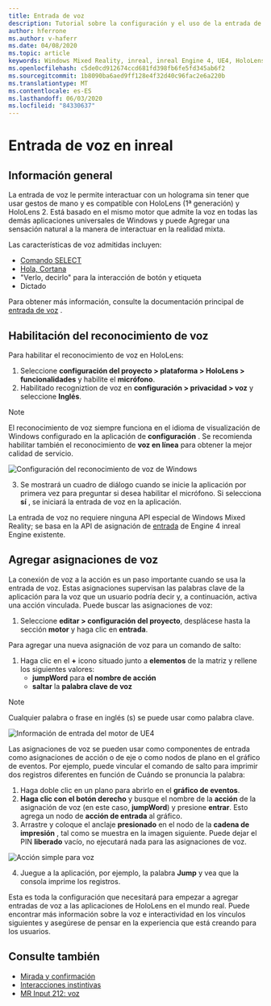 ```yaml
---
title: Entrada de voz
description: Tutorial sobre la configuración y el uso de la entrada de voz en HoloLens 2 e inreal Engine
author: hferrone
ms.author: v-haferr
ms.date: 04/08/2020
ms.topic: article
keywords: Windows Mixed Reality, inreal, inreal Engine 4, UE4, HoloLens 2, voz, entrada de voz, reconocimiento de voz, realidad mixta, desarrollo, características, documentación, guías, hologramas, desarrollo de juegos
ms.openlocfilehash: c5de0cd912674ccd681fd398fb6fe5fd345ab6f2
ms.sourcegitcommit: 1b8090ba6aed9ff128e4f32d40c96fac2e6a220b
ms.translationtype: MT
ms.contentlocale: es-ES
ms.lasthandoff: 06/03/2020
ms.locfileid: "84330637"
---
```

# <a name="voice-input-in-unreal"></a>Entrada de voz en inreal

## <a name="overview"></a>Información general
La entrada de voz le permite interactuar con un holograma sin tener que usar gestos de mano y es compatible con HoloLens (1ª generación) y HoloLens 2. Está basado en el mismo motor que admite la voz en todas las demás aplicaciones universales de Windows y puede Agregar una sensación natural a la manera de interactuar en la realidad mixta. 

Las características de voz admitidas incluyen:
- [Comando SELECT](https://docs.microsoft.com/windows/mixed-reality/voice-input#the-select-command)
- [Hola, Cortana](https://docs.microsoft.com/windows/mixed-reality/voice-input#hey-cortana)
- "Verlo, decirlo" para la interacción de botón y etiqueta
- Dictado

Para obtener más información, consulte la documentación principal de [entrada de voz](voice-input.md) .

## <a name="enabling-speech-recognition"></a>Habilitación del reconocimiento de voz

Para habilitar el reconocimiento de voz en HoloLens:
1. Seleccione **configuración del proyecto > plataforma > HoloLens > funcionalidades** y habilite el **micrófono**. 
2. Habilitado recogniztion de voz en **configuración > privacidad > voz** y seleccione **Inglés**.

> [!NOTE]
> El reconocimiento de voz siempre funciona en el idioma de visualización de Windows configurado en la aplicación de **configuración** . Se recomienda habilitar también el reconocimiento de **voz en línea** para obtener la mejor calidad de servicio.

![Configuración del reconocimiento de voz de Windows](images/unreal/speech-recognition-settings.png)

3. Se mostrará un cuadro de diálogo cuando se inicie la aplicación por primera vez para preguntar si desea habilitar el micrófono. Si selecciona **sí** , se iniciará la entrada de voz en la aplicación.

La entrada de voz no requiere ninguna API especial de Windows Mixed Reality; se basa en la API de asignación de [entrada](https://docs.unrealengine.com/Gameplay/Input/index.html) de Engine 4 inreal Engine existente. 

## <a name="adding-speech-mappings"></a>Agregar asignaciones de voz
La conexión de voz a la acción es un paso importante cuando se usa la entrada de voz. Estas asignaciones supervisan las palabras clave de la aplicación para la voz que un usuario podría decir y, a continuación, activa una acción vinculada. Puede buscar las asignaciones de voz:
1. Seleccione **editar > configuración del proyecto**, desplácese hasta la sección **motor** y haga clic en **entrada**.

Para agregar una nueva asignación de voz para un comando de salto:
1. Haga clic en el **+** icono situado junto a **elementos** de la matriz y rellene los siguientes valores:
    * **jumpWord** para **el nombre de acción**
    * **saltar** la **palabra clave de voz**

> [!NOTE]
> Cualquier palabra o frase en inglés (s) se puede usar como palabra clave. 

![Información de entrada del motor de UE4](images/unreal/engine-input.png)

Las asignaciones de voz se pueden usar como componentes de entrada como asignaciones de acción o de eje o como nodos de plano en el gráfico de eventos. Por ejemplo, puede vincular el comando de salto para imprimir dos registros diferentes en función de Cuándo se pronuncia la palabra:

1. Haga doble clic en un plano para abrirlo en el **gráfico de eventos**.
2. **Haga clic con el botón derecho** y busque el nombre de la **acción** de la asignación de voz (en este caso, **jumpWord**) y presione **entrar**. Esto agrega un nodo de **acción de entrada** al gráfico.
3. Arrastre y coloque el anclaje **presionado** en el nodo de la **cadena de impresión** , tal como se muestra en la imagen siguiente. Puede dejar el PIN **liberado** vacío, no ejecutará nada para las asignaciones de voz.
 
![Acción simple para voz](images/unreal/voice-input-img-03.png)

4. Juegue a la aplicación, por ejemplo, la palabra **Jump** y vea que la consola imprime los registros.

Esta es toda la configuración que necesitará para empezar a agregar entradas de voz a las aplicaciones de HoloLens en el mundo real. Puede encontrar más información sobre la voz e interactividad en los vínculos siguientes y asegúrese de pensar en la experiencia que está creando para los usuarios.

## <a name="see-also"></a>Consulte también
* [Mirada y confirmación](gaze-and-commit.md)
* [Interacciones instintivas](interaction-fundamentals.md)
* [MR Input 212: voz](holograms-212.md)
